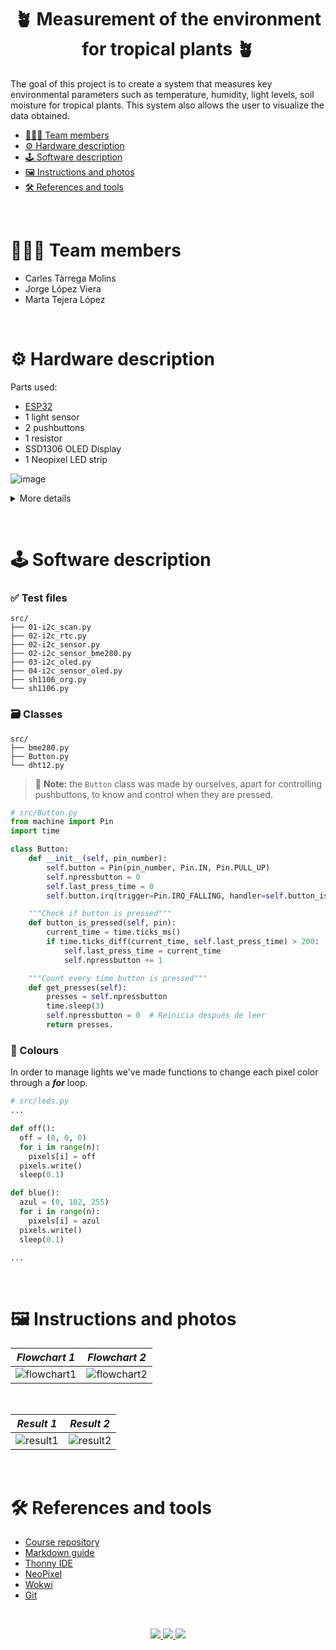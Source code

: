 <h1 align="center">
    🪴 Measurement of the environment for tropical plants 🪴
</h1>

The goal of this project is to create a system that measures key environmental parameters such as temperature, humidity, light levels, soil moisture for tropical plants. This system also allows the user to visualize the data obtained.

- [🧑‍🧑‍🧒 Team members](#-team-members)
- [⚙️ Hardware description](#️-hardware-description)
- [🕹️ Software description](#️-software-description)
- [🖼️ Instructions and photos](#️-instructions-and-photos)
- [🛠️ References and tools](#️-references-and-tools)

&nbsp;

# 🧑‍🧑‍🧒 Team members

- Carles Tàrrega Molins
- Jorge López Viera
- Marta Tejera López

&nbsp;

# ⚙️ Hardware description

Parts used:

- [ESP32](/assets/esp32.png)
- 1 light sensor
- 2 pushbuttons
- 1 resistor
- SSD1306 OLED Display
- 1 Neopixel LED strip

![image](/assets/circuit.png)

<details>
  <summary>More details</summary>
    - For NeoPixel, 1 pin for voltage, other for ground, and the last connected to any digital input. <br>
    - 2 of the 4 pushbuttons pins must be disconnected, the other 2 can be connected to any digital input. <br>
    - Since OLED display requires I2C commmunications we need to connect the correspond pins to SDA and SCL, pins 21 and 22.
</details>

&nbsp;

# 🕹️ Software description

### ✅ Test files

```
src/
├── 01-i2c_scan.py
├── 02-i2c_rtc.py
├── 02-i2c_sensor.py
├── 02-i2c_sensor_bme280.py
├── 03-i2c_oled.py
├── 04-i2c_sensor_oled.py
├── sh1106_org.py
└── sh1106.py
```

### 🗃️ Classes

```
src/
├── bme280.py
├── Button.py
└── dht12.py
```

> 📝 **Note:** the `Button` class was made by ourselves, apart for controlling pushbuttons, to know and control when they are pressed.
>
```python
# src/Button.py
from machine import Pin
import time

class Button:
    def __init__(self, pin_number):
        self.button = Pin(pin_number, Pin.IN, Pin.PULL_UP)
        self.npressbutton = 0
        self.last_press_time = 0
        self.button.irq(trigger=Pin.IRQ_FALLING, handler=self.button_is_pressed)

    """Check if button is pressed"""
    def button_is_pressed(self, pin):
        current_time = time.ticks_ms()
        if time.ticks_diff(current_time, self.last_press_time) > 200:  # Antirrebote de 200ms
            self.last_press_time = current_time
            self.npressbutton += 1

    """Count every time button is pressed"""
    def get_presses(self):
        presses = self.npressbutton
        time.sleep(3)
        self.npressbutton = 0  # Reinicia después de leer
        return presses.
```

### 🎨 Colours

In order to manage lights we've made functions to change each pixel color through a **_for_** loop.

```python
# src/leds.py
...

def off():
  off = (0, 0, 0)
  for i in range(n):
    pixels[i] = off
  pixels.write()
  sleep(0.1)

def blue():
  azul = (0, 102, 255)
  for i in range(n):
    pixels[i] = azul
  pixels.write()
  sleep(0.1)

...
```

&nbsp;

# 🖼️ Instructions and photos

|           **_Flowchart 1_**           |           **_Flowchart 2_**           |
| :-----------------------------------: | :-----------------------------------: |
| ![flowchart1](/assets/flowchart1.png) | ![flowchart2](/assets/flowchart2.png) |

&nbsp;

|          **_Result 1_**          |          **_Result 2_**          |
| :------------------------------: | :------------------------------: |
| ![result1](/assets/result1.jpeg) | ![result2](/assets/result2.jpeg) |

&nbsp;

# 🛠️ References and tools

- [Course repository](https://github.com/tomas-fryza/esp-micropython)
- [Markdown guide](https://www.markdownguide.org/)
- [Thonny IDE](https://thonny.org/)
- [NeoPixel](https://docs.micropython.org/en/latest/esp8266/tutorial/neopixel.html)
- [Wokwi](https://wokwi.com/micropython)
- [Git](https://www.w3schools.com/git/)

&nbsp;

<div align="center">
    <a href="https://www.vut.cz/en/">
        <img src="https://img.shields.io/badge/BUT-FEEC-pass?style=for-the-badge&logo=fontawesome&logoColor=%23ffffff&labelColor=%23d12d34&color=%23173ba0">
    </a>
    <a href="https://en.wikipedia.org/wiki/ESP32">
        <img src="https://img.shields.io/badge/ESP32-board?style=for-the-badge&logo=opensourcehardware&logoColor=%23ffffff&label=Board&labelColor=%23494d64&color=%23f5a97f">
    </a>
    <a href="https://micropython.org/">
        <img src="https://img.shields.io/badge/MicroPython-board?style=for-the-badge&logo=micropython&labelColor=%232a2628&color=%23ffffff">
    </a>
</div>
